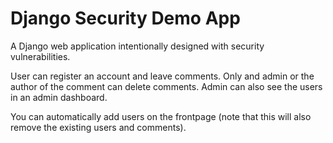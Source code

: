 # Django Security Demo App

A Django web application intentionally designed with security vulnerabilities.

User can register an account and leave comments. Only and admin or the author of the comment can delete comments. Admin can also see the users in an admin dashboard.

You can automatically add users on the frontpage (note that this will also remove the existing users and comments).
